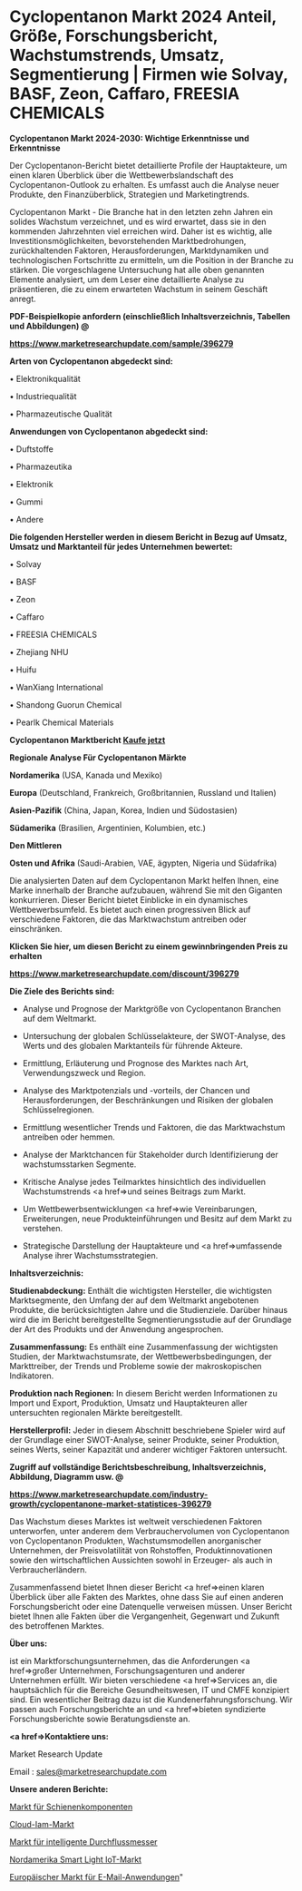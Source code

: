 # Cyclopentanon Markt 2024 Anteil, Größe, Forschungsbericht, Wachstumstrends, Umsatz, Segmentierung | Firmen wie Solvay, BASF, Zeon, Caffaro, FREESIA CHEMICALS

<strong>Cyclopentanon Markt 2024-2030: Wichtige Erkenntnisse und Erkenntnisse</strong>

Der Cyclopentanon-Bericht bietet detaillierte Profile der Hauptakteure, um einen klaren Überblick über die Wettbewerbslandschaft des Cyclopentanon-Outlook zu erhalten. Es umfasst auch die Analyse neuer Produkte, den Finanzüberblick, Strategien und Marketingtrends.

Cyclopentanon Markt - Die Branche hat in den letzten zehn Jahren ein solides Wachstum verzeichnet, und es wird erwartet, dass sie in den kommenden Jahrzehnten viel erreichen wird. Daher ist es wichtig, alle Investitionsmöglichkeiten, bevorstehenden Marktbedrohungen, zurückhaltenden Faktoren, Herausforderungen, Marktdynamiken und technologischen Fortschritte zu ermitteln, um die Position in der Branche zu stärken. Die vorgeschlagene Untersuchung hat alle oben genannten Elemente analysiert, um dem Leser eine detaillierte Analyse zu präsentieren, die zu einem erwarteten Wachstum in seinem Geschäft anregt.



<strong><b>PDF-Beispielkopie anfordern (einschließlich Inhaltsverzeichnis, Tabellen und Abbildungen) @ </b></strong>

<strong><a href=https://www.marketresearchupdate.com/sample/396279>

<strong>https://www.marketresearchupdate.com/sample/396279</u></a></strong></strong>



<strong>Arten von Cyclopentanon abgedeckt sind:</strong>

• Elektronikqualität

• Industriequalität

• Pharmazeutische Qualität



<strong>Anwendungen von Cyclopentanon abgedeckt sind:</strong>

• Duftstoffe

• Pharmazeutika

• Elektronik

• Gummi

• Andere



<strong>Die folgenden Hersteller werden in diesem Bericht in Bezug auf Umsatz, Umsatz und Marktanteil für jedes Unternehmen bewertet:</strong>

• Solvay

• BASF

• Zeon

• Caffaro

• FREESIA CHEMICALS

• Zhejiang NHU

• Huifu

• WanXiang International

• Shandong Guorun Chemical

• Pearlk Chemical Materials



<strong>Cyclopentanon Marktbericht <a href=https://www.marketresearchupdate.com/buynow/396279>Kaufe jetzt</a></strong>



<strong>Regionale Analyse Für Cyclopentanon Märkte</strong>



<strong>Nordamerika</strong> (USA, Kanada und Mexiko)



<strong>Europa</strong> (Deutschland, Frankreich, Großbritannien, Russland und Italien)



<strong>Asien-Pazifik</strong> (China, Japan, Korea, Indien und Südostasien)



<strong>Südamerika</strong> (Brasilien, Argentinien, Kolumbien, etc.)



<strong>Den Mittleren</strong> 

<strong>Osten und Afrika</strong> (Saudi-Arabien, VAE, ägypten, Nigeria und Südafrika)

Die analysierten Daten auf dem Cyclopentanon Markt helfen Ihnen, eine Marke innerhalb der Branche aufzubauen, während Sie mit den Giganten konkurrieren. Dieser Bericht bietet Einblicke in ein dynamisches Wettbewerbsumfeld. Es bietet auch einen progressiven Blick auf verschiedene Faktoren, die das Marktwachstum antreiben oder einschränken.



<strong>Klicken Sie hier, um diesen Bericht zu einem gewinnbringenden Preis zu erhalten
</strong>

<strong><a href=https://www.marketresearchupdate.com/discount/396279>https://www.marketresearchupdate.com/discount/396279</b></u></strong></a>



<strong>Die Ziele des Berichts sind:</strong>

- Analyse und Prognose der Marktgröße von Cyclopentanon Branchen auf dem Weltmarkt.

- Untersuchung der globalen Schlüsselakteure, der SWOT-Analyse, des Werts und des globalen Marktanteils für führende Akteure.

- Ermittlung, Erläuterung und Prognose des Marktes nach Art, Verwendungszweck und Region.

- Analyse des Marktpotenzials und -vorteils, der Chancen und Herausforderungen, der Beschränkungen und Risiken der globalen Schlüsselregionen.

- Ermittlung wesentlicher Trends und Faktoren, die das Marktwachstum antreiben oder hemmen.

- Analyse der Marktchancen für Stakeholder durch Identifizierung der wachstumsstarken Segmente.

- Kritische Analyse jedes Teilmarktes hinsichtlich des individuellen Wachstumstrends <a href=>und</a> seines Beitrags zum Markt.

- Um Wettbewerbsentwicklungen <a href=>wie</a> Vereinbarungen, Erweiterungen, neue Produkteinführungen und Besitz auf dem Markt zu verstehen.

- Strategische Darstellung der Hauptakteure und <a href=>umfas</a>sende Analyse ihrer Wachstumsstrategien.



<strong>Inhaltsverzeichnis:</strong>



<strong>Studienabdeckung:</strong> Enthält die wichtigsten Hersteller, die wichtigsten Marktsegmente, den Umfang der auf dem Weltmarkt angebotenen Produkte, die berücksichtigten Jahre und die Studienziele. Darüber hinaus wird die im Bericht bereitgestellte Segmentierungsstudie auf der Grundlage der Art des Produkts und der Anwendung angesprochen.



<strong>Zusammenfassung:</strong> Es enthält eine Zusammenfassung der wichtigsten Studien, der Marktwachstumsrate, der Wettbewerbsbedingungen, der Markttreiber, der Trends und Probleme sowie der makroskopischen Indikatoren.



<strong>Produktion nach Regionen:</strong> In diesem Bericht werden Informationen zu Import und Export, Produktion, Umsatz und Hauptakteuren aller untersuchten regionalen Märkte bereitgestellt.



<strong>Herstellerprofil:</strong> Jeder in diesem Abschnitt beschriebene Spieler wird auf der Grundlage einer SWOT-Analyse, seiner Produkte, seiner Produktion, seines Werts, seiner Kapazität und anderer wichtiger Faktoren untersucht.



<strong><b>Zugriff auf vollständige Berichtsbeschreibung, Inhaltsverzeichnis, Abbildung, Diagramm usw. @ </b></strong>

<strong><a href=https://www.marketresearchupdate.com/industry-growth/cyclopentanone-market-statistices-396279>https://www.marketresearchupdate.com/industry-growth/cyclopentanone-market-statistices-396279</a></strong>

Das Wachstum dieses Marktes ist weltweit verschiedenen Faktoren unterworfen, unter anderem dem Verbrauchervolumen von Cyclopentanon von Cyclopentanon Produkten, Wachstumsmodellen anorganischer Unternehmen, der Preisvolatilität von Rohstoffen, Produktinnovationen sowie den wirtschaftlichen Aussichten sowohl in Erzeuger- als auch in Verbraucherländern.

Zusammenfassend bietet Ihnen dieser Bericht <a href=>einen</a> klaren Überblick über alle Fakten des Marktes, ohne dass Sie auf einen anderen Forschungsbericht oder eine Datenquelle verweisen müssen. Unser Bericht bietet Ihnen alle Fakten über die Vergangenheit, Gegenwart und Zukunft des betroffenen Marktes.



<strong>Über uns:</strong>

 ist ein Marktforschungsunternehmen, das die Anforderungen <a href=>großer</a> Unternehmen, Forschungsagenturen und anderer Unternehmen erfüllt. Wir bieten verschiedene <a href=>Services</a> an, die hauptsächlich für die Bereiche Gesundheitswesen, IT und CMFE konzipiert sind. Ein wesentlicher Beitrag dazu ist die Kundenerfahrungsforschung. Wir passen auch Forschungsberichte an und <a href=>bieten</a> syndizierte Forschungsberichte sowie Beratungsdienste an.



<strong><a href=>Kontaktiere uns:</a></strong>

Market Research Update

Email : sales@marketresearchupdate.com



<strong>Unsere anderen Berichte:</strong>

<a href=https://www.linkedin.com/pulse/rail-components-market-trends-2023-key-takeaways>Markt für Schienenkomponenten</a>

<a href=https://www.linkedin.com/pulse/cloud-iam-market-size-industry-growth-factors>Cloud-Iam-Markt</a>

<a href=https://www.linkedin.com/pulse/intelligent-flow-meter-market-size-trends-consumption>Markt für intelligente Durchflussmesser</a>

<a href=https://www.linkedin.com/pulse/north-america-smart-light-iot-market-2023-current-future>Nordamerika Smart Light IoT-Markt</a>

<a href=https://www.linkedin.com/pulse/europe-email-applications-market-growth-oo2ef/>Europäischer Markt für E-Mail-Anwendungen</a>"
